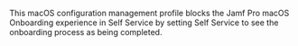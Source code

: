 This macOS configuration management profile blocks the Jamf Pro macOS Onboarding experience in Self Service by setting Self Service to see the onboarding process as being completed.
